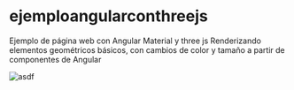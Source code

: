 # ejemploangularconthreejs
Ejemplo de página web con Angular Material y three js
Renderizando elementos geométricos básicos, con cambios de color y tamaño a partir de componentes de Angular

![asdf](https://user-images.githubusercontent.com/100105456/155247046-cef6e02b-db59-40a6-8086-186492d7d825.png)
